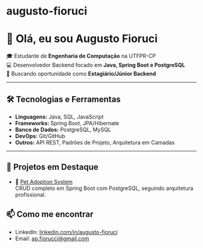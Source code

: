 # augusto-fioruci
# 👋 Olá, eu sou Augusto Fioruci

🎓 Estudante de **Engenharia de Computação** na UTFPR-CP  
💻 Desenvolvedor Backend focado em **Java, Spring Boot e PostgreSQL**  
🚀 Buscando oportunidade como **Estagiário/Júnior Backend**

---

## 🛠️ Tecnologias e Ferramentas
- **Linguagens:** Java, SQL, JavaScript
- **Frameworks:** Spring Boot, JPA/Hibernate
- **Banco de Dados:** PostgreSQL, MySQL
- **DevOps:** Git/GitHub
- **Outros:** API REST, Padrões de Projeto, Arquitetura em Camadas

---

## 📌 Projetos em Destaque
- 🐾 [Pet Adoption System](https://github.com/AugustoFioruci/Cadastro-Adocao)  
  CRUD completo em Spring Boot com PostgreSQL, seguindo arquitetura profissional.


## 📫 Como me encontrar
- LinkedIn: [linkedin.com/in/augusto-fioruci](https://www.linkedin.com/in/augusto-fiorucci)
- Email: ap.fiorucci@gmail.com
